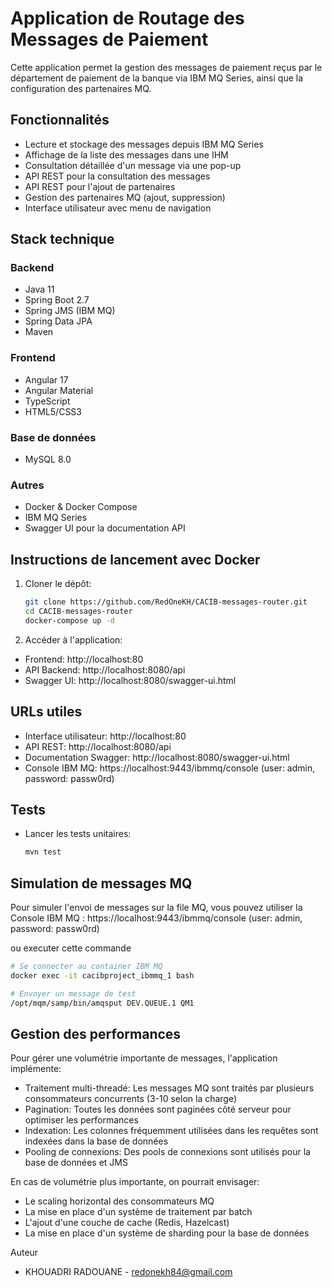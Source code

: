 # Application de Routage des Messages de Paiement

Cette application permet la gestion des messages de paiement reçus par le département de paiement de la banque via IBM MQ Series, ainsi que la configuration des partenaires MQ.

## Fonctionnalités

- Lecture et stockage des messages depuis IBM MQ Series
- Affichage de la liste des messages dans une IHM
- Consultation détaillée d'un message via une pop-up
- API REST pour la consultation des messages
- API REST pour l'ajout de partenaires
- Gestion des partenaires MQ (ajout, suppression)
- Interface utilisateur avec menu de navigation

## Stack technique

### Backend
- Java 11
- Spring Boot 2.7
- Spring JMS (IBM MQ)
- Spring Data JPA
- Maven

### Frontend
- Angular 17
- Angular Material
- TypeScript
- HTML5/CSS3

### Base de données
- MySQL 8.0

### Autres
- Docker & Docker Compose
- IBM MQ Series
- Swagger UI pour la documentation API

## Instructions de lancement avec Docker

1. Cloner le dépôt:
   ```bash
   git clone https://github.com/RedOneKH/CACIB-messages-router.git
   cd CACIB-messages-router
   docker-compose up -d
   ```

2. Accéder à l'application:

- Frontend: http://localhost:80
- API Backend: http://localhost:8080/api
- Swagger UI: http://localhost:8080/swagger-ui.html



## URLs utiles

- Interface utilisateur: http://localhost:80
- API REST: http://localhost:8080/api
- Documentation Swagger: http://localhost:8080/swagger-ui.html
- Console IBM MQ: https://localhost:9443/ibmmq/console (user: admin, password: passw0rd)

## Tests 
- Lancer les tests unitaires:
   ```bash
   mvn test
   ```

## Simulation de messages MQ

Pour simuler l'envoi de messages sur la file MQ, vous pouvez utiliser la Console IBM MQ : https://localhost:9443/ibmmq/console  (user: admin, password: passw0rd)

ou executer cette commande 
```bash
# Se connecter au container IBM MQ
docker exec -it cacibproject_ibmmq_1 bash

# Envoyer un message de test
/opt/mqm/samp/bin/amqsput DEV.QUEUE.1 QM1
```

## Gestion des performances
Pour gérer une volumétrie importante de messages, l'application implémente:

- Traitement multi-threadé: Les messages MQ sont traités par plusieurs consommateurs concurrents (3-10 selon la charge)
- Pagination: Toutes les données sont paginées côté serveur pour optimiser les performances
- Indexation: Les colonnes fréquemment utilisées dans les requêtes sont indexées dans la base de données
- Pooling de connexions: Des pools de connexions sont utilisés pour la base de données et JMS

En cas de volumétrie plus importante, on pourrait envisager:

- Le scaling horizontal des consommateurs MQ
- La mise en place d'un système de traitement par batch
- L'ajout d'une couche de cache (Redis, Hazelcast)
- La mise en place d'un système de sharding pour la base de données

Auteur
- KHOUADRI RADOUANE - redonekh84@gmail.com